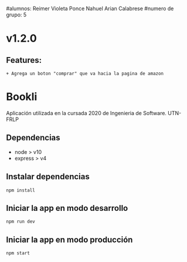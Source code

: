 #alumnos:
Reimer Violeta
Ponce Nahuel
Arian Calabrese
#numero de grupo:
5

# v1.2.0

## Features:
	+ Agrega un boton "comprar" que va hacia la pagina de amazon

# Bookli

Aplicación utilizada en la cursada 2020 de Ingenieria de Software. UTN-FRLP

## Dependencias

-   node > v10
-   express > v4

## Instalar dependencias

`npm install`

## Iniciar la app en modo desarrollo

`npm run dev`

## Iniciar la app en modo producción

`npm start`

